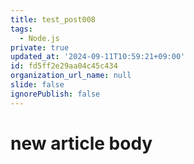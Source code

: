 ```yaml
---
title: test_post008
tags:
  - Node.js
private: true
updated_at: '2024-09-11T10:59:21+09:00'
id: fd5ff2e29aa04c45c434
organization_url_name: null
slide: false
ignorePublish: false
---
```

# new article body
